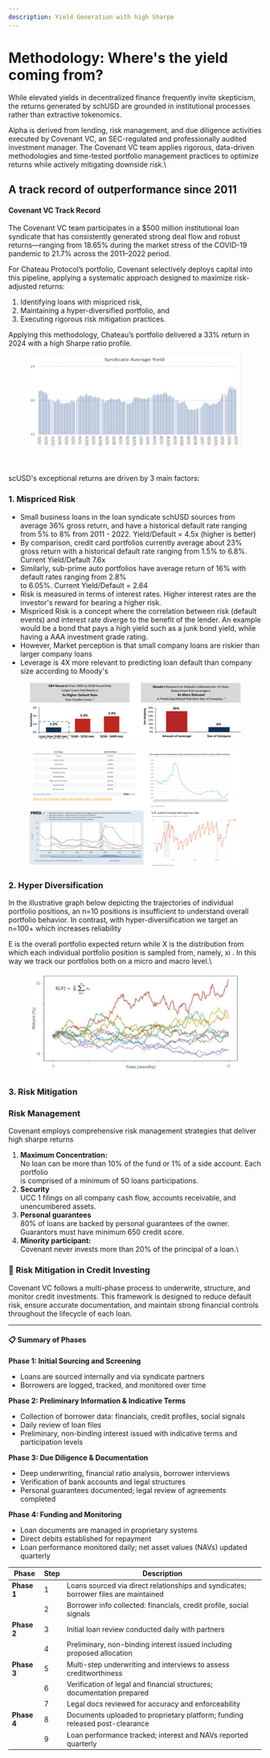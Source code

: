 ```yaml
---
description: Yield Generation with high Sharpe
---
```


# Methodology: Where's the yield coming from?

While elevated yields in decentralized finance frequently invite skepticism, the returns generated by schUSD are grounded in institutional processes rather than extractive tokenomics.

Alpha is derived from lending, risk management, and due diligence activities executed by Covenant VC, an SEC-regulated and professionally audited investment manager. The Covenant VC team applies rigorous, data-driven methodologies and time-tested portfolio management practices to optimize returns while actively mitigating downside risk.\


## A track record of outperformance since 2011

#### Covenant VC Track Record

The Covenant VC team participates in a $500 million institutional loan syndicate that has consistently generated strong deal flow and robust returns—ranging from 18.65% during the market stress of the COVID-19 pandemic to 21.7% across the 2011–2022 period.

For Chateau Protocol’s portfolio, Covenant selectively deploys capital into this pipeline, applying a systematic approach designed to maximize risk-adjusted returns:

1. Identifying loans with mispriced risk,
2. Maintaining a hyper-diversified portfolio, and
3. Executing rigorous risk mitigation practices.

Applying this methodology, Chateau’s portfolio delivered a 33% return in 2024 with a high Sharpe ratio profile.

<figure><img src="../.gitbook/assets/Screenshot 2025-06-03 at 22.36.58.png" alt=""><figcaption></figcaption></figure>

\
\
scUSD's exceptional returns are driven by 3 main factors:

### 1. Mispriced Risk

* ﻿﻿Small business loans in the loan syndicate schUSD sources from average 36% gross return, and have a historical default rate ranging from 5% to 8% from 2011 - 2022. Yield/Default = 4.5x (higher is better)
* ﻿﻿By comparison, credit card portfolios currently average about 23% gross return with a historical default rate ranging from 1.5% to 6.8%. Current Yield/Default 7.6x
* ﻿﻿Similarly, sub-prime auto portfolios have average return of 16% with default rates ranging from 2.8%\
  to 6.05%. Current Yield/Default = 2.64
* ﻿Risk is measured in terms of interest rates. Higher interest rates are the investor's reward for bearing a higher risk.
* ﻿﻿Mispriced Risk is a concept where the correlation between risk (default events) and interest rate diverge to the benefit of the lender. An example would be a bond that pays a high yield such as a junk bond yield, while having a AAA investment grade rating.
* However, Market perception is that small company loans are riskier than larger company loans
* Leverage is 4X more relevant to predicting loan default than company size according to Moody's

<figure><img src="../.gitbook/assets/Screenshot 2025-06-04 at 00.24.06.png" alt=""><figcaption></figcaption></figure>

<figure><img src="../.gitbook/assets/Screenshot 2025-06-05 at 00.26.23.png" alt=""><figcaption></figcaption></figure>

### 2. Hyper Diversification

In the illustrative graph below depicting the trajectories of individual portfolio positions, an n=10 positions is insufficient to understand overall portfolio behavior. In contrast, with hyper-diversification we target an n=100+ which increases reliability

E is the overall portfolio expected return while X is the distribution from which each individual portfolio position is sampled from, namely, xi . In this way we track our portfolios both on a micro and macro level.\


<figure><img src="../.gitbook/assets/Screenshot 2025-06-03 at 22.40.38.png" alt=""><figcaption></figcaption></figure>



### 3. Risk Mitigation

### Risk Management

Covenant employs comprehensive risk management strategies that deliver high sharpe returns

1. **Maximum Concentration:** \
   No loan can be more than 10% of the fund or 1% of a side account. Each portfolio\
   is comprised of a minimum of 50 loans participations.&#x20;
2. **Security** \
   UCC 1 filings on all company cash flow, accounts receivable, and unencumbered assets.&#x20;
3. **Personal guarantees** \
   80% of loans are backed by personal guarantees of the owner. Guarantors must have minimum 650 credit score.&#x20;
4. **Minority participant:** \
   Covenant never invests more than 20% of the principal of a loan.\


### 🔐 Risk Mitigation in Credit Investing

Covenant VC follows a multi-phase process to underwrite, structure, and monitor credit investments. This framework is designed to reduce default risk, ensure accurate documentation, and maintain strong financial controls throughout the lifecycle of each loan.

***

#### 📋 Summary of Phases

**Phase 1: Initial Sourcing and Screening**

* Loans are sourced internally and via syndicate partners
* Borrowers are logged, tracked, and monitored over time

**Phase 2: Preliminary Information & Indicative Terms**

* Collection of borrower data: financials, credit profiles, social signals
* Daily review of loan files
* Preliminary, non-binding interest issued with indicative terms and participation levels

**Phase 3: Due Diligence & Documentation**

* Deep underwriting, financial ratio analysis, borrower interviews
* Verification of bank accounts and legal structures
* Personal guarantees documented; legal review of agreements completed

**Phase 4: Funding and Monitoring**

* Loan documents are managed in proprietary systems
* Direct debits established for repayment
* Loan performance monitored daily; net asset values (NAVs) updated quarterly

| **Phase**   | **Step** | **Description**                                                                      |
| ----------- | -------- | ------------------------------------------------------------------------------------ |
| **Phase 1** | 1        | Loans sourced via direct relationships and syndicates; borrower files are maintained |
|             | 2        | Borrower info collected: financials, credit profile, social signals                  |
| **Phase 2** | 3        | Initial loan review conducted daily with partners                                    |
|             | 4        | Preliminary, non-binding interest issued including proposed allocation               |
| **Phase 3** | 5        | Multi-step underwriting and interviews to assess creditworthiness                    |
|             | 6        | Verification of legal and financial structures; documentation prepared               |
|             | 7        | Legal docs reviewed for accuracy and enforceability                                  |
| **Phase 4** | 8        | Documents uploaded to proprietary platform; funding released post-clearance          |
|             | 9        | Loan performance tracked; interest and NAVs reported quarterly                       |
